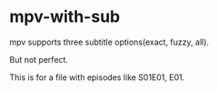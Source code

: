 # mpv-with-sub

mpv supports three subtitle options(exact, fuzzy, all).

But not perfect.

This is for a file with episodes like S01E01, E01.
